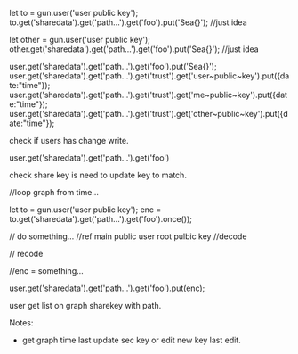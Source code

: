
let to = gun.user('user public key');
to.get('sharedata').get('path...').get('foo').put('Sea{}'); //just idea

let other = gun.user('user public key');
other.get('sharedata').get('path...').get('foo').put('Sea{}'); //just idea

user.get('sharedata').get('path...').get('foo').put('Sea{}');
user.get('sharedata').get('path...').get('trust').get('user~public~key').put({date:"time"});
user.get('sharedata').get('path...').get('trust').get('me~public~key').put({date:"time"});
user.get('sharedata').get('path...').get('trust').get('other~public~key').put({date:"time"});

check if users has change write.

user.get('sharedata').get('path...').get('foo')

check share key is need to update key to match.

//loop graph from time...

let to = gun.user('user public key');
enc = to.get('sharedata').get('path...').get('foo').once());

// do something...
//ref main public user root pulbic key
//decode

// recode

//enc = something...

user.get('sharedata').get('path...').get('foo').put(enc);

user get list on graph sharekey with path.

Notes:
 * get graph time last update sec key or edit new key last edit.